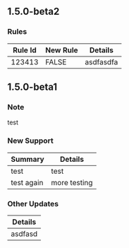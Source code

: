 ## 1.5.0-beta2

### Rules

| Rule Id | New Rule | Details |
| ------- | -------- | ------- |
| 123413 | FALSE | asdfasdfa |

## 1.5.0-beta1

### Note

test
### New Support

| Summary | Details |
| ------- | ------- |
| test | test |
| test again | more testing |

### Other Updates

| Details |
| ------- |
| asdfasd |

